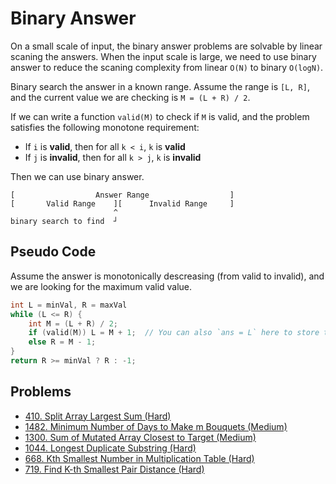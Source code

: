 # Binary Answer

On a small scale of input, the binary answer problems are solvable by linear scaning the answers. When the input scale is large, we need to use binary answer to reduce the scaning complexity from linear `O(N)` to binary `O(logN)`.

Binary search the answer in a known range. Assume the range is `[L, R]`, and the current value we are checking is `M = (L + R) / 2`.

If we can write a function `valid(M)` to check if `M` is valid, and the problem satisfies the following monotone requirement:

* If `i` is **valid**, then for all `k < i`, `k` is **valid**
* If `j` is **invalid**, then for all `k > j`, `k` is **invalid**

Then we can use binary answer.

```text
[                  Answer Range                  ]
[       Valid Range    ][      Invalid Range     ]
                       ^
binary search to find  ┘
```

## Pseudo Code

Assume the answer is monotonically descreasing \(from valid to invalid\), and we are looking for the maximum valid value.

```cpp
int L = minVal, R = maxVal
while (L <= R) {
    int M = (L + R) / 2;
    if (valid(M)) L = M + 1;  // You can also `ans = L` here to store the answer
    else R = M - 1;
}
return R >= minVal ? R : -1;
```

## Problems

* [410. Split Array Largest Sum \(Hard\)](https://leetcode.com/problems/split-array-largest-sum/)
* [1482. Minimum Number of Days to Make m Bouquets \(Medium\)](https://leetcode.com/problems/minimum-number-of-days-to-make-m-bouquets/)
* [1300. Sum of Mutated Array Closest to Target \(Medium\)](https://leetcode.com/problems/sum-of-mutated-array-closest-to-target/)
* [1044. Longest Duplicate Substring \(Hard\)](https://leetcode.com/problems/longest-duplicate-substring/)
* [668. Kth Smallest Number in Multiplication Table (Hard)](https://leetcode.com/problems/kth-smallest-number-in-multiplication-table/)
* [719. Find K-th Smallest Pair Distance (Hard)](https://leetcode.com/problems/find-k-th-smallest-pair-distance/)
